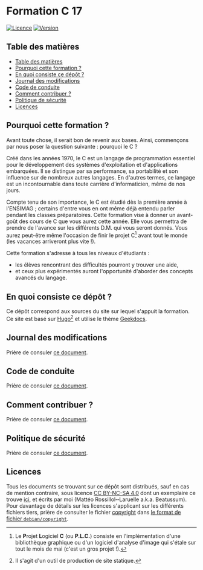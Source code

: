 # Formation C 17

[![Licence](https://img.shields.io/github/license/beatussum/ccourses?label=licence)](LICENSE)
[![Version](https://img.shields.io/github/v/release/beatussum/ccourses?label=version)](https://github.com/beatussum/ccourses/releases/)

## Table des matières

- [Table des matières](#table-des-matières)
- [Pourquoi cette formation ?](#pourquoi-cette-formation-)
- [En quoi consiste ce dépôt ?](#en-quoi-consiste-ce-dépôt-)
- [Journal des modifications](#journal-des-modifications)
- [Code de conduite](#code-de-conduite)
- [Comment contribuer ?](#comment-contribuer-)
- [Politique de sécurité](#politique-de-securité)
- [Licences](#licences)

## Pourquoi cette formation ?

Avant toute chose, il serait bon de revenir aux bases.
Ainsi, commençons par nous poser la question suivante : pourquoi le C ?

Créé dans les années 1970, le C est un langage de programmation essentiel pour le développement des systèmes d'exploitation et d'applications embarquées.
Il se distingue par sa performance, sa portabilité et son influence sur de nombreux autres langages.
En d'autres termes, ce langage est un incontournable dans toute carrière d'informaticien, même de nos jours.

Compte tenu de son importance, le C est étudié dès la première année à l'ENSIMAG ; certains d'entre vous en ont même déjà entendu parler pendant les classes préparatoires.
Cette formation vise à donner un avant-goût des cours de C que vous aurez cette année.
Elle vous permettra de prendre de l'avance sur les différents D.M. qui vous seront donnés.
Vous aurez peut-être même l'occasion de finir le projet C[^1] avant tout le monde (les vacances arriveront plus vite !).

Cette formation s'adresse à tous les niveaux d'étudiants :

- les élèves rencontrant des difficultés pourront y trouver une aide,
- et ceux plus expérimentés auront l'opportunité d'aborder des concepts avancés du langage.

## En quoi consiste ce dépôt ?

Ce dépôt correspond aux sources du site sur lequel s'appuit la formation.
Ce site est basé sur [Hugo](https://gohugo.io/)[^2] et utilise le thème [Geekdocs](https://geekdocs.de/).

## Journal des modifications

Prière de consuler [ce document](CHANGELOG.md).

## Code de conduite

Prière de consuler [ce document](CODE_OF_CONDUCT.md).

## Comment contribuer ?

Prière de consuler [ce document](CONTRIBUTING.md).

## Politique de sécurité

Prière de consuler [ce document](SECURITY.md).

## Licences

Tous les documents se trouvant sur ce dépôt sont distribués, sauf en cas de mention contraire, sous licence [CC BY-NC-SA 4.0](https://creativecommons.org/licenses/by-nc-sa/4.0/legalcode.fr) dont un exemplaire ce trouve [ici](LICENSE), et écrits par moi (Mattéo Rossillol‑‑Laruelle a.k.a. Beatussum).
Pour davantage de détails sur les licences s'applicant sur les différents fichiers tiers, prière de consulter le fichier [copyright](copyright) dans [le format de fichier `debian/copyright`](https://www.debian.org/doc/packaging-manuals/copyright-format/1.0/).

[^1]: Le **P**rojet **L**ogiciel **C** (ou **P.L.C.**) consiste en l'implémentation d'une bibliothèque graphique ou d'un logiciel d'analyse d'image qui s'étale sur tout le mois de mai (c'est un gros projet !).
[^2]: Il s'agit d'un outil de production de site statique.
